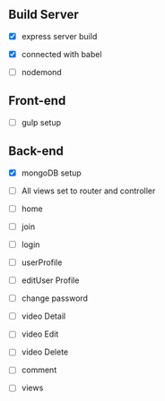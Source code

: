 ## Build Server

- [x] express server build

- [x] connected with babel

- [ ] nodemond

## Front-end

- [ ] gulp setup

## Back-end

- [x] mongoDB setup

- [ ] All views set to router and controller

- [ ] home

- [ ] join

- [ ] login

- [ ] userProfile

- [ ] editUser Profile

- [ ] change password

- [ ] video Detail

- [ ] video Edit

- [ ] video Delete

- [ ] comment

- [ ] views
